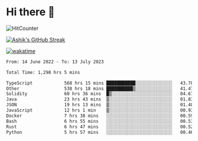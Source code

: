 # Hi there 👋

![HitCounter](https://hits.seeyoufarm.com/api/count/incr/badge.svg?url=https%3A%2F%2Fgithub.com%2Fashrhmn1212%2Fhit-counter)

<!-- ![Contribution Graph](https://github-readme-activity-graph.cyclic.app/graph?username=ashrhmn) -->


<!-- [![Top Langs](https://github-readme-stats.vercel.app/api/top-langs/?username=ashrhmn&layout=compact&theme=synthwave&langs_count=10&card_width=445)](https://github.com/anuraghazra/github-readme-stats) -->

[![Ashik's GitHub Streak](https://github-readme-streak-stats.herokuapp.com/?user=ashrhmn&theme=blood&fire=DD7F1C&background=151515&dates=9f9f9f&border=DD2727)](https://git.io/streak-stats)

<!-- ![Ashik's GitHub stats](https://github-readme-stats.vercel.app/api/?username=ashrhmn&show_icons=true&title_color=fff&icon_color=79ff97&text_color=9f9f9f&bg_color=151515) -->

[![wakatime](https://wakatime.com/badge/user/3df86613-ba63-4631-8e65-0ff18e7becad.svg)](https://wakatime.com/@3df86613-ba63-4631-8e65-0ff18e7becad)

<!--START_SECTION:waka-->

```txt
From: 14 June 2022 - To: 13 July 2023

Total Time: 1,298 hrs 5 mins

TypeScript            568 hrs 15 mins ███████████░░░░░░░░░░░░░░   43.78 %
Other                 538 hrs 18 mins ██████████▒░░░░░░░░░░░░░░   41.47 %
Solidity              60 hrs 36 mins  █▒░░░░░░░░░░░░░░░░░░░░░░░   04.67 %
Java                  23 hrs 43 mins  ▒░░░░░░░░░░░░░░░░░░░░░░░░   01.83 %
JSON                  19 hrs 13 mins  ▒░░░░░░░░░░░░░░░░░░░░░░░░   01.48 %
JavaScript            12 hrs 1 min    ▒░░░░░░░░░░░░░░░░░░░░░░░░   00.93 %
Docker                7 hrs 38 mins   ░░░░░░░░░░░░░░░░░░░░░░░░░   00.59 %
Bash                  6 hrs 55 mins   ░░░░░░░░░░░░░░░░░░░░░░░░░   00.53 %
Rust                  6 hrs 47 mins   ░░░░░░░░░░░░░░░░░░░░░░░░░   00.52 %
Python                5 hrs 57 mins   ░░░░░░░░░░░░░░░░░░░░░░░░░   00.46 %
```

<!--END_SECTION:waka-->


<!--### Most Used Languages
<img src="https://wakatime.com/share/@ashrhmn/24ecb986-5bf8-4607-af7f-0aab08908d8c.png" />

### Favourite Tools
<img src="https://wakatime.com/share/@ashrhmn/f4e08015-f3bc-460a-9228-95a3ba11c604.png" />-->
